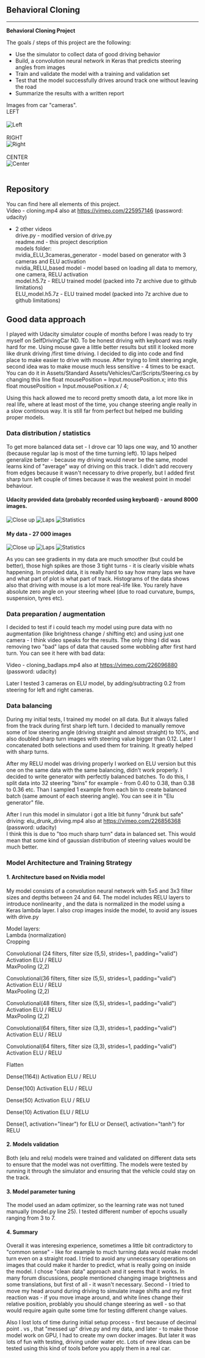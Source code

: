 ## Behavioral Cloning

---

**Behavioral Cloning Project**

The goals / steps of this project are the following:
* Use the simulator to collect data of good driving behavior
* Build, a convolution neural network in Keras that predicts steering angles from images
* Train and validate the model with a training and validation set
* Test that the model successfully drives around track one without leaving the road
* Summarize the results with a written report


[//]: # (Image References)
Images from car "cameras".  
LEFT  <br /><br />
![Left](images/left_2017_07_16_05_34_03_367.jpg)<br /><br />
RIGHT  
![Right](images/right_2017_07_16_05_34_03_367.jpg)<br /><br />
CENTER  
![Center](images/center_2017_07_16_05_34_03_367.jpg)<br /><br />

## Repository
You can find here all elements of this project.   
Video - cloning.mp4 also at https://vimeo.com/225957146 (password: udacity)   
+ 2 other videos  
drive.py - modified version of drive.py    
readme.md - this project description    
models folder:  
        nvidia_ELU_3cameras_generator - model based on generator with 3 cameras and ELU activation  
        nvidia_RELU_based model  - model based on loading all data to memory, one camera, RELU activation  
        model.h5.7z - RELU trained model (packed into 7z archive due to github limitations)  
        ELU_model.h5.7z - ELU trained model (packed into 7z archive due to github limitations)  

## Good data approach 
I played with Udacity simulator couple of months before I was ready to try myself on SelfDrivingCar ND. To be honest driving with keyboard was really hard for me. Using mouse gave a little better results but still it looked more like drunk driving /first time driving. I decided to dig into code and find place to make easier to drive with mouse. After trying to limit steering angle, second idea was to make mouse much less sensitive - 4 times to be exact.   
You can do it in Assets/Standard Assets/Vehicles/Car/Scripts/Steering.cs by changing this line float mousePosition = Input.mousePosition.x; into this float mousePosition = Input.mousePosition.x / 4;

Using this hack allowed me to record pretty smooth data, a lot more like in real life, where at least most of the time, you change steering angle really in a slow continous way. It is still far from perfect but helped me building proper models.

### Data distribution / statistics 
To get more balanced data set - I drove car 10 laps one way, and 10 another (because regular lap is most of the time turning left). 10 laps helped generalize better - because my driving would never be the same, model learns kind of "average" way of driving on this track. I didn't add recovery from edges because it wasn't necessary to drive properly, but I added first sharp turn left couple of times because it was the weakest point in model behaviour.

#### Udacity provided data (probably recorded using keyboard) - around 8000 images.
![Close up](images/close_up_udacity.png)
![Laps](images/laps_udacity.png)
![Statistics](images/stats_udacity.png)


#### My data - 27 000 images 
![Close up](images/close_up_my_data.png)
![Laps](images/laps_my_data.png)
![Statistics](images/stats_mydata.png)

As you can see gradients in my data are much smoother (but could be better), those high spikes are those 3 tight turns - it is clearly visible whats happening. In provided data, it is really hard to say how many laps we have and what part of plot is what part of track. 
Histograms of the data shows also that driving with mouse is a lot more real-life like. You rarely have absolute zero angle on your steering wheel (due to road curvature, bumps, suspension, tyres etc).


### Data preparation / augmentation
I decided to test if i could teach my model using pure data with no augmentation (like brightness change / shifting etc) and using just one camera - I think video speaks for the results. The only thing I did was removing two "bad" laps of data that caused some wobbling after first hard turn. 
You can see it here with bad data:

Video - cloning_badlaps.mp4 also at https://vimeo.com/226096880 (password: udacity)  

Later I tested 3 cameras on ELU model, by adding/subtracting 0.2 from steering for left and right cameras. 

### Data balancing
During my initial tests, I trained my model on all data. But it always falled from the track during first sharp left turn. I decided to manually remove some of low steering angle (driving straight and almost straight) to 10%, and also doubled sharp turn images with steering value bigger than 0.12. Later I concatenated both selections and used them for training. It greatly helped with sharp turns.  

After my RELU model was driving properly I worked on ELU version but this one on the same data with the same balancing, didn't work properly. 
I decided to write generator with perfectly balanced batches. To do this, I split data into 32 steering "bins" for example - from 0.40 to 0.38, than 0.38 to 0.36 etc. 
Than I sampled 1 example from each bin to create balanced batch (same amount of each steering angle). You can see it in "Elu generator" file.   

After I run this model in simulator i got a litle bit funny "drunk but safe" driving:
elu_drunk_driving.mp4 also at https://vimeo.com/226856368 (password: udacity)  
I think this is due to "too much sharp turn" data in balanced set. 
This would mean that some kind of gaussian distribution of steering values would be much better. 


### Model Architecture and Training Strategy

#### 1. Architecture based on Nvidia model

My model consists of a convolution neural network with 5x5 and 3x3 filter sizes and depths between 24 and 64. 
The model includes RELU layers to introduce nonlinearity , and the data is normalized in the model using a Keras lambda layer. 
I also crop images inside the model, to avoid any issues with drive.py  

Model layers:  
Lambda (normalization)   
Cropping   

Convolutional (24 filters, filter size (5,5), strides=1, padding="valid")  
Activation ELU / RELU  
MaxPooling (2,2)  

Convolutional(36 filters, filter size (5,5), strides=1, padding="valid")  
Activation ELU / RELU  
MaxPooling (2,2)  

        
Convolutional(48 filters,  filter size (5,5), strides=1, padding="valid")  
Activation ELU / RELU  
MaxPooling (2,2)  

    
Convolutional(64 filters,  filter size (3,3), strides=1, padding="valid")  
Activation ELU / RELU  

    
Convolutional(64 filters, filter size (3,3), strides=1, padding="valid")  
Activation ELU / RELU  
     
Flatten  

Dense(1164))
Activation ELU / RELU  

Dense(100)
Activation ELU / RELU  

Dense(50)
Activation ELU / RELU  

Dense(10)
Activation ELU / RELU  
    
Dense(1, activation="linear") for ELU or 
Dense(1, activation="tanh") for RELU

#### 2. Models validation

Both (elu and relu) models were trained and validated on different data sets to ensure that the model was not overfitting. 
The models were tested by running it through the simulator and ensuring that the vehicle could stay on the track.

#### 3. Model parameter tuning

The model used an adam optimizer, so the learning rate was not tuned manually (model.py line 25). 
I tested different number of epochs usually ranging from 3 to 7.


#### 4. Summary

Overall it was interesing experience, sometimes a little bit contradictory to "common sense" - like for example to much turning data would make model turn even on a straight road.
I tried to avoid any unnecessary operations on images that could make it harder to predict, what is really going on inside the model. I chose "clean data" approach and it seems that it works. 
In many forum discussions, people mentioned changing image brightness and some translations, but first of all - it wasn't necessary. 
Second - I tried to move my head around during driving to simulate image shifts and my first reaction was - if you move image around, and white lines change their relative position, problably
you should change steering as well - so that would require again quite some time for testing different change values.

Also I lost lots of time during initial setup process - first because of decimal point . vs , that "messed up" drive.py and my data, and later - to make those model work on GPU, I had to create my own docker images. But later it was lots of fun with testing, driving under water etc. Lots of new ideas can be tested using this kind of tools before you apply them in a real car. 

